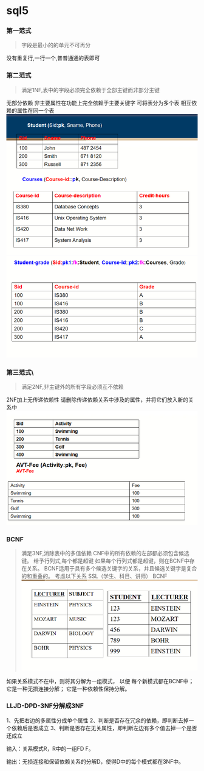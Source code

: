 # sql5
### 第一范式
> 字段是最小的的单元不可再分
> 
没有重复行,一行一个,普普通通的表即可
### 第二范式
> 满足1NF,表中的字段必须完全依赖于全部主键而非部分主键

无部分依赖
非主要属性在功能上完全依赖于主要关键字
可将表分为多个表
相互依赖的属性在同一个表
![Img](./FILES/sql5.md/img-20221122202307.png)
![Img](./FILES/sql5.md/img-20221122202314.png)
### 第三范式\
> 满足2NF,非主键外的所有字段必须互不依赖

2NF加上无传递依赖性
请删除传递依赖关系中涉及的属性，并将它们放入新的关系中
![Img](./FILES/sql5.md/img-20221122210016.png)

### BCNF
> 满足3NF,消除表中的多值依赖
CNF中的所有依赖的左部都必须包含候选键。
给予行列式,每个都是超键
如果每个行列式都是超键，则在BCNF中存在关系。
BCNF适用于具有多个候选关键字的关系，并且候选关键字是复合的和重叠的。
考虑以下关系
SSL（学生、科目、讲师）
BCNF
![Img](./FILES/sql5.md/img-20221122211814.png)

如果关系模式不在中，则将其分解为一组模式，
以便
每个新模式都在BCNF中；
它是一种无损连接分解；
它是一种依赖性保持分解。

### LLJD-DPD-3NF分解成3NF
1、先把右边的多属性分成单个属性
2、判断是否存在冗余的依赖，即判断去掉一个依赖后是否成立
3、判断是否存在无关属性，即判断左边有多个值去掉一个是否还成立

输入：关系模式R，R中的一组FD F。

输出：无损连接和保留依赖关系的分解D，使得D中的每个模式都在3NF中。